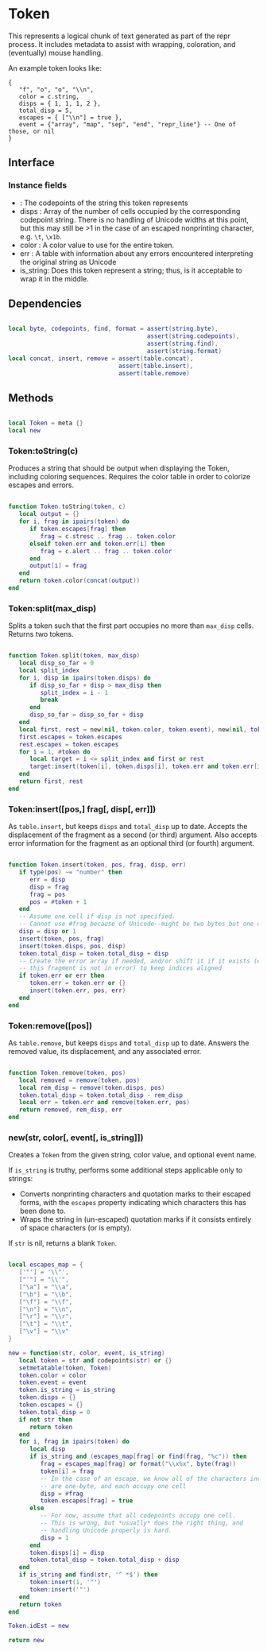 # Token

This represents a logical chunk of text generated as part of the repr process.
It includes metadata to assist with wrapping, coloration, and (eventually)
mouse handling.


An example token looks like:

```lua-example
{
   "f", "o", "o", "\\n",
   color = c.string,
   disps = { 1, 1, 1, 2 },
   total_disp = 5,
   escapes = { ["\\n"] = true },
   event = {"array", "map", "sep", "end", "repr_line"} -- One of those, or nil
}
```
## Interface

### Instance fields

-  <number> : The codepoints of the string this token represents
-  disps    : Array of the number of cells occupied by the corresponding
              codepoint string. There is no handling of Unicode widths at
              this point, but this may still be >1 in the case of an escaped
              nonprinting character, e.g. ``\t``, ``\x1b``.
-  color    : A color value to use for the entire token.
-  err      : A table with information about any errors encountered
              interpreting the original string as Unicode
-  is_string: Does this token represent a string; thus, is it acceptable to
              wrap it in the middle.

## Dependencies

```lua

local byte, codepoints, find, format = assert(string.byte),
                                       assert(string.codepoints),
                                       assert(string.find),
                                       assert(string.format)
local concat, insert, remove = assert(table.concat),
                               assert(table.insert),
                               assert(table.remove)

```
## Methods

```lua

local Token = meta {}
local new

```
### Token:toString(c)

Produces a string that should be output when displaying the Token,
including coloring sequences. Requires the color table in order to
colorize escapes and errors.

```lua

function Token.toString(token, c)
   local output = {}
   for i, frag in ipairs(token) do
      if token.escapes[frag] then
         frag = c.stresc .. frag .. token.color
      elseif token.err and token.err[i] then
         frag = c.alert .. frag .. token.color
      end
      output[i] = frag
   end
   return token.color(concat(output))
end

```
### Token:split(max_disp)

Splits a token such that the first part occupies no more than ``max_disp`` cells.
Returns two tokens.

```lua

function Token.split(token, max_disp)
   local disp_so_far = 0
   local split_index
   for i, disp in ipairs(token.disps) do
      if disp_so_far + disp > max_disp then
         split_index = i - 1
         break
      end
      disp_so_far = disp_so_far + disp
   end
   local first, rest = new(nil, token.color, token.event), new(nil, token.color, token.event)
   first.escapes = token.escapes
   rest.escapes = token.escapes
   for i = 1, #token do
      local target = i <= split_index and first or rest
      target:insert(token[i], token.disps[i], token.err and token.err[i])
   end
   return first, rest
end

```
### Token:insert([pos,] frag[, disp[, err]])

As ``table.insert``, but keeps ``disps`` and ``total_disp`` up to date.
Accepts the displacement of the fragment as a second (or third) argument.
Also accepts error information for the fragment as an optional third
(or fourth) argument.

```lua

function Token.insert(token, pos, frag, disp, err)
   if type(pos) ~= "number" then
      err = disp
      disp = frag
      frag = pos
      pos = #token + 1
   end
   -- Assume one cell if disp is not specified.
   -- Cannot use #frag because of Unicode--might be two bytes but one cell.
   disp = disp or 1
   insert(token, pos, frag)
   insert(token.disps, pos, disp)
   token.total_disp = token.total_disp + disp
   -- Create the error array if needed, and/or shift it if it exists (even if
   -- this fragment is not in error) to keep indices aligned
   if token.err or err then
      token.err = token.err or {}
      insert(token.err, pos, err)
   end
end

```
### Token:remove([pos])

As ``table.remove``, but keeps ``disps`` and ``total_disp`` up to date.
Answers the removed value, its displacement, and any associated error.

```lua

function Token.remove(token, pos)
   local removed = remove(token, pos)
   local rem_disp = remove(token.disps, pos)
   token.total_disp = token.total_disp - rem_disp
   local err = token.err and remove(token.err, pos)
   return removed, rem_disp, err
end

```
### new(str, color[, event[, is_string]])

Creates a ``Token`` from the given string, color value, and optional event name.


If ``is_string`` is truthy, performs some additional steps applicable
only to strings:


-  Converts nonprinting characters and quotation marks to their escaped forms,
   with the ``escapes`` property indicating which characters this has been done
   to.
-  Wraps the string in (un-escaped) quotation marks if it consists entirely of
   space characters (or is empty).


If ``str`` is nil, returns a blank ``Token``.

```lua

local escapes_map = {
   ['"'] = '\\"',
   ["'"] = "\\'",
   ["\a"] = "\\a",
   ["\b"] = "\\b",
   ["\f"] = "\\f",
   ["\n"] = "\\n",
   ["\r"] = "\\r",
   ["\t"] = "\\t",
   ["\v"] = "\\v"
}

new = function(str, color, event, is_string)
   local token = str and codepoints(str) or {}
   setmetatable(token, Token)
   token.color = color
   token.event = event
   token.is_string = is_string
   token.disps = {}
   token.escapes = {}
   token.total_disp = 0
   if not str then
      return token
   end
   for i, frag in ipairs(token) do
      local disp
      if is_string and (escapes_map[frag] or find(frag, "%c")) then
         frag = escapes_map[frag] or format("\\x%x", byte(frag))
         token[i] = frag
         -- In the case of an escape, we know all of the characters involved
         -- are one-byte, and each occupy one cell
         disp = #frag
         token.escapes[frag] = true
      else
         -- For now, assume that all codepoints occupy one cell.
         -- This is wrong, but *usually* does the right thing, and
         -- handling Unicode properly is hard.
         disp = 1
      end
      token.disps[i] = disp
      token.total_disp = token.total_disp + disp
   end
   if is_string and find(str, '^ *$') then
      token:insert(1, '"')
      token:insert('"')
   end
   return token
end

Token.idEst = new

return new
```
